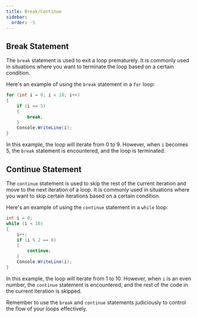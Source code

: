 ```yaml
---
title: Break/Continue
sidebar:
  order: -5
---
```


## Break Statement

The `break` statement is used to exit a loop prematurely. It is commonly used in situations where you want to terminate the loop based on a certain condition.

Here's an example of using the `break` statement in a `for` loop:

```csharp
for (int i = 0; i < 10; i++)
{
    if (i == 5)
    {
        break;
    }
    Console.WriteLine(i);
}
```

In this example, the loop will iterate from 0 to 9. However, when `i` becomes 5, the `break` statement is encountered, and the loop is terminated.

## Continue Statement

The `continue` statement is used to skip the rest of the current iteration and move to the next iteration of a loop. It is commonly used in situations where you want to skip certain iterations based on a certain condition.

Here's an example of using the `continue` statement in a `while` loop:

```csharp
int i = 0;
while (i < 10)
{
    i++;
    if (i % 2 == 0)
    {
        continue;
    }
    Console.WriteLine(i);
}
```

In this example, the loop will iterate from 1 to 10. However, when `i` is an even number, the `continue` statement is encountered, and the rest of the code in the current iteration is skipped.

Remember to use the `break` and `continue` statements judiciously to control the flow of your loops effectively.

